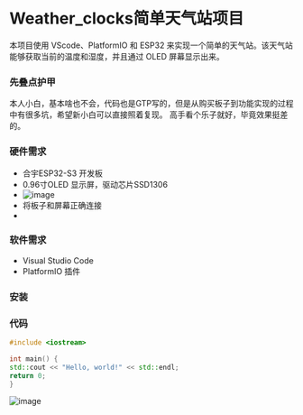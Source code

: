 # Weather_clocks简单天气站项目
本项目使用 VScode、PlatformIO 和 ESP32 来实现一个简单的天气站。该天气站能够获取当前的温度和湿度，并且通过 OLED 屏幕显示出来。
### 先叠点护甲
本人小白，基本啥也不会，代码也是GTP写的，但是从购买板子到功能实现的过程中有很多坑，希望新小白可以直接照着复现。
高手看个乐子就好，毕竟效果挺差的。


### 硬件需求

- 合宇ESP32-S3 开发板
- 0.96寸OLED 显示屏，驱动芯片SSD1306
- ![image](https://github.com/3081241653/Weather_clocks/assets/151439821/3f85ff46-160e-4717-a976-fc617a3586b2)
- 将板子和屏幕正确连接
- 






### 软件需求

- Visual Studio Code
- PlatformIO 插件
  

### 安装



### 代码


```cpp
#include <iostream>

int main() {
std::cout << "Hello, world!" << std::endl;
return 0;
}
```
![image](https://github.com/3081241653/Weather_clocks/assets/151439821/6fc371ed-6cee-4f73-9f5d-9276d217cf67)


